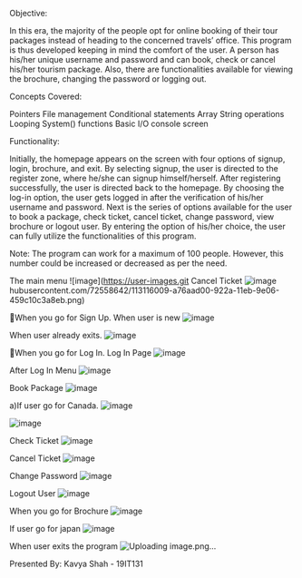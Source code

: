 Objective:

In this era, the majority of the people opt for online booking of their tour packages instead of heading to the concerned travels’ office. This program is thus developed keeping in mind the comfort of the user. A person has his/her unique username and password and can book, check or cancel his/her tourism package. Also, there are functionalities available for viewing the brochure, changing the password or logging out. 

Concepts Covered:

Pointers
File management
Conditional statements
Array
String operations
Looping
System() functions
Basic I/O console screen

Functionality:

Initially, the homepage appears on the screen with four options of signup, login, brochure, and exit. By selecting signup, the user is directed to the register zone, where he/she can signup himself/herself.
After registering successfully, the user is directed back to the homepage. By choosing the log-in option, the user gets logged in after the verification of his/her username and password.
Next is the series of options available for the user to book a package, check ticket, cancel ticket, change password, view brochure or logout user. By entering the option of his/her choice, the user can fully utilize the functionalities of this program.

Note: The program can work for a maximum of 100 people. However, this number could be increased or decreased as per the need. 

The main menu
![image](https://user-images.git
Cancel Ticket
![image](https://user-images.githubusercontent.com/72558642/113116473-1ba55080-922b-11eb-8d58-7c6e79c5d399.png)
hubusercontent.com/72558642/113116009-a76aad00-922a-11eb-9e06-459c10c3a8eb.png)

When you go for Sign Up.
When user is new
![image](https://user-images.githubusercontent.com/72558642/113116074-bc474080-922a-11eb-8843-2bbd0d162604.png)

When user already exits.
![image](https://user-images.githubusercontent.com/72558642/113116120-c8330280-922a-11eb-8cc5-918db10c3318.png)

When you go for Log In.
Log In Page
![image](https://user-images.githubusercontent.com/72558642/113116220-e00a8680-922a-11eb-87f7-88c996e1b08e.png)

After Log In Menu
![image](https://user-images.githubusercontent.com/72558642/113116277-eb5db200-922a-11eb-87e5-c09ae39e5b7a.png)

Book Package
![image](https://user-images.githubusercontent.com/72558642/113116343-f9133780-922a-11eb-84cc-d75f5977f9eb.png)

a)If user go for Canada.
![image](https://user-images.githubusercontent.com/72558642/113116366-fe708200-922a-11eb-8de0-217f4228d803.png)

![image](https://user-images.githubusercontent.com/72558642/113116413-0c260780-922b-11eb-8e00-f8f5f644dd9b.png)

Check Ticket
![image](https://user-images.githubusercontent.com/72558642/113116493-1fd16e00-922b-11eb-9df5-d9203ed0bc97.png)

Cancel Ticket
![image](https://user-images.githubusercontent.com/72558642/113116556-2e1f8a00-922b-11eb-9fb8-58e9b7c3781a.png)

Change Password
![image](https://user-images.githubusercontent.com/72558642/113116609-3c6da600-922b-11eb-801d-48ec58131c42.png)

Logout User
![image](https://user-images.githubusercontent.com/72558642/113116659-45f70e00-922b-11eb-8716-0f8fd50ec08d.png)

When you go for Brochure
![image](https://user-images.githubusercontent.com/72558642/113116697-4ee7df80-922b-11eb-8fa2-a51db691fc25.png)

If user go for japan
![image](https://user-images.githubusercontent.com/72558642/113116754-60c98280-922b-11eb-9aa0-ee660a8f15ad.png)

When user exits the program
![Uploading image.png…]()

Presented By:
Kavya Shah - 19IT131


